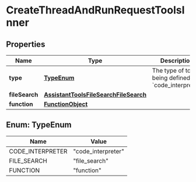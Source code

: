 

# CreateThreadAndRunRequestToolsInner


## Properties

| Name | Type | Description | Notes |
|------------ | ------------- | ------------- | -------------|
|**type** | [**TypeEnum**](#TypeEnum) | The type of tool being defined: &#x60;code_interpreter&#x60; |  |
|**fileSearch** | [**AssistantToolsFileSearchFileSearch**](AssistantToolsFileSearchFileSearch.md) |  |  [optional] |
|**function** | [**FunctionObject**](FunctionObject.md) |  |  |



## Enum: TypeEnum

| Name | Value |
|---- | -----|
| CODE_INTERPRETER | &quot;code_interpreter&quot; |
| FILE_SEARCH | &quot;file_search&quot; |
| FUNCTION | &quot;function&quot; |



